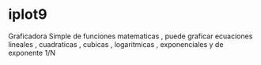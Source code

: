 # iplot9
Graficadora Simple de funciones matematicas , puede graficar ecuaciones lineales , cuadraticas , cubicas , logaritmicas , exponenciales y de exponente 1/N
